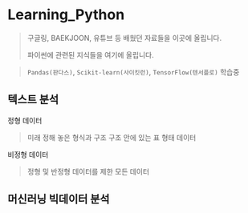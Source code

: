 # Learning_Python

> 구글링, BAEKJOON, 유튜브 등 배웠던 자료들을 이곳에 올립니다.
> 
> 파이썬에 관련된 지식들을 여기에 올립니다.

> `Pandas(판다스)`, `Scikit-learn(사이킷런)`, `TensorFlow(텐서플로)` 학습중


## 텍스트 분석
정형 데이터
> 미래 정해 놓은 형식과 구조 구조 안에 있는 표 형태 데이터
>
비정형 데이터
> 정형 및 반정형 데이터를 제한 모든 데이터

## 머신러닝 빅데이터 분석
